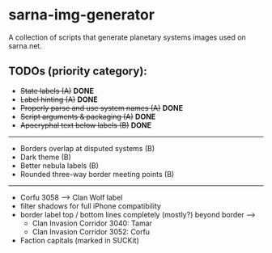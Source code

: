 # sarna-img-generator
A collection of scripts that generate planetary systems images used on sarna.net.

## TODOs (priority category):
- ~~State labels (A)~~ **DONE**
- ~~Label hinting (A)~~ **DONE**
- ~~Properly parse and use system names (A)~~ **DONE**
- ~~Script arguments & packaging (A)~~ **DONE**
- ~~Apocryphal text below labels (B)~~ **DONE**
---
- Borders overlap at disputed systems (B)
- Dark theme (B)
- Better nebula labels (B)
- Rounded three-way border meeting points (B)
---
- Corfu 3058 --> Clan Wolf label
- filter shadows for full iPhone compatibility
- border label top / bottom lines completely (mostly?) beyond border -->
    - Clan Invasion Corridor 3040: Tamar
    - Clan Invasion Corridor 3052: Corfu
- Faction capitals (marked in SUCKit)
